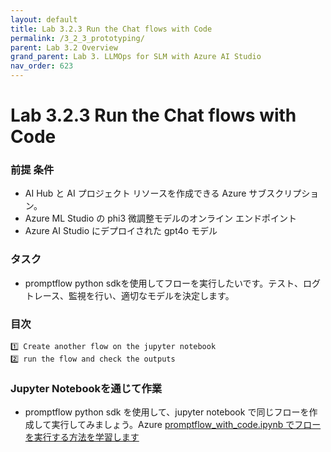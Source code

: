 ```yaml
---
layout: default
title: Lab 3.2.3 Run the Chat flows with Code
permalink: /3_2_3_prototyping/
parent: Lab 3.2 Overview
grand_parent: Lab 3. LLMOps for SLM with Azure AI Studio
nav_order: 623
---
```


# Lab 3.2.3 Run the Chat flows with Code

### 前提 条件

- AI Hub と AI プロジェクト リソースを作成できる Azure サブスクリプション。
- Azure ML Studio の phi3 微調整モデルのオンライン エンドポイント
- Azure AI Studio にデプロイされた gpt4o モデル 


### タスク

- promptflow python sdkを使用してフローを実行したいです。テスト、ログトレース、監視を行い、適切なモデルを決定します。 

### 目次
    1️⃣ Create another flow on the jupyter notebook 
    2️⃣ run the flow and check the outputs 


### Jupyter Notebookを通じて作業
- promptflow python sdk を使用して、jupyter notebook で同じフローを作成して実行してみましょう。Azure [promptflow_with_code.ipynb でフローを実行する方法を学習します](promptflow_with_code.ipynb)

